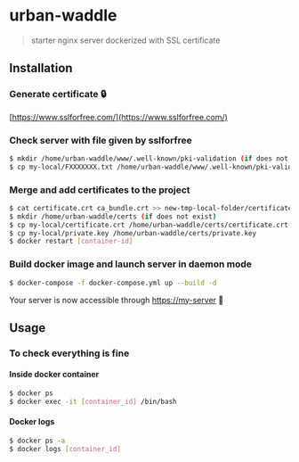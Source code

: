 # urban-waddle
> starter nginx server dockerized with SSL certificate 

## Installation

### Generate certificate :lock:
[https://www.sslforfree.com/](https://www.sslforfree.com/)

### Check server with file given by sslforfree

```bash
$ mkdir /home/urban-waddle/www/.well-known/pki-validation (if does not exist)
$ cp my-local/FXXXXXXX.txt /home/urban-waddle/www/.well-known/pki-validation/FXXXXXXX.txt
```

### Merge and add certificates to the project
```bash
$ cat certificate.crt ca_bundle.crt >> new-tmp-local-folder/certificate.crt
$ mkdir /home/urban-waddle/certs (if does not exist)
$ cp my-local/certificate.crt /home/urban-waddle/certs/certificate.crt
$ cp my-local/private.key /home/urban-waddle/certs/private.key
$ docker restart [container-id]
```

### Build docker image and launch server in daemon mode

```bash
$ docker-compose -f docker-compose.yml up --build -d
```

Your server is now accessible through [https://my-server](https://my-server) :rocket:

## Usage 

### To check everything is fine

#### Inside docker container
```bash
$ docker ps 
$ docker exec -it [container_id] /bin/bash
```

#### Docker logs
```bash
$ docker ps -a
$ docker logs [container_id]
```

